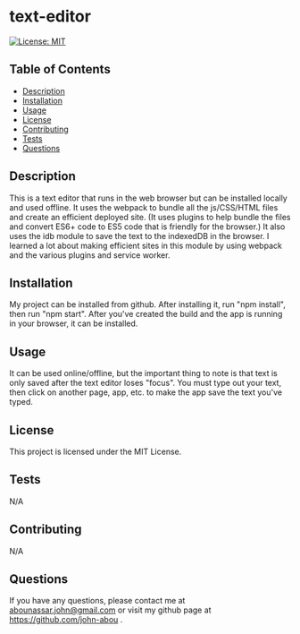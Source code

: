 # text-editor

[![License: MIT](https://img.shields.io/badge/License-MIT-yellow.svg)](https://opensource.org/licenses/MIT)

## Table of Contents
- [Description](#description)
- [Installation](#installation)
- [Usage](#usage)
- [License](#license)
- [Contributing](#contributing)
- [Tests](#tests)
- [Questions](#questions)

## Description
This is a text editor that runs in the web browser but can be installed locally and used offline. It uses the webpack to bundle all the js/CSS/HTML files and create an efficient deployed site. (It uses plugins to help bundle the files and convert ES6+ code to ES5 code that is friendly for the browser.) It also uses the idb module to save the text to the indexedDB in the browser. I learned a lot about making efficient sites in this module by using webpack and the various plugins and service worker.

## Installation
My project can be installed from github. After installing it, run "npm install", then run "npm start". After you've created the build and the app is running in your browser, it can be installed.

## Usage
It can be used online/offline, but the important thing to note is that text is only saved after the text editor loses "focus". You must type out your text, then click on another page, app, etc. to make the app save the text you've typed.

## License
This project is licensed under the MIT License.

## Tests
N/A

## Contributing
N/A

## Questions
If you have any questions, please contact me at abounassar.john@gmail.com or visit my github page at https://github.com/john-abou .

